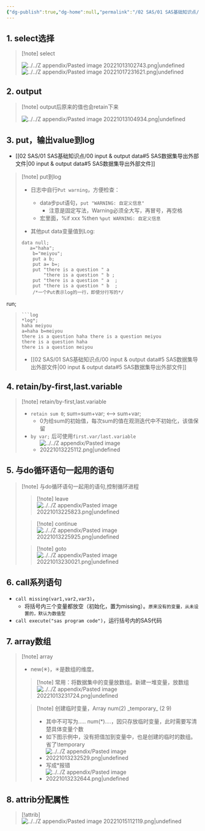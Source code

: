 ```yaml
---
{"dg-publish":true,"dg-home":null,"permalink":"/02 SAS/01 SAS基础知识点/03 sas statement/","dgPassFrontmatter":true}
---
```



## 1. select选择

>[!note] select
>
>![../../Z appendix/Pasted image 20221013102743.png|undefined](/img/user/Z%20appendix/Pasted%20image%2020221013102743.png)  ![../../Z appendix/Pasted image 20221017231621.png|undefined](/img/user/Z%20appendix/Pasted%20image%2020221017231621.png)

## 2. output

> [!note] output后原来的值也会retain下来
> 
> ![../../Z appendix/Pasted image 20221013104934.png|undefined](/img/user/Z%20appendix/Pasted%20image%2020221013104934.png)

## 3. put，输出value到log

- [[02 SAS/01 SAS基础知识点/00 input & output data#5 SAS数据集导出外部文件\|00 input & output data#5 SAS数据集导出外部文件]]

> [!note]  put到log
> - 日志中自行`Put warning`，方便检查：
> 	- data步put语句，`put "WARNING: 自定义信息"`
> 		- 注意是固定写法，Warning必须全大写，再冒号，再空格
> 	- 宏里面，%if xxx %then `%put WARNING: 自定义信息`
> 
> - 其他put data变量值到Log:
> ```sas
> data null; 
>    a="haha"; 
>     b="meiyou";
>     put a b; 
>     put a= b=;
>     put "there is a question " a  
>         "there is a question " b ;
>     put "there is a question " a  ;
>     put "there is a question " b  ;
>     /*一个Put表示log的一行，即使分行写的*/
run;
> ```
> ```log
> *log*;
> haha meiyou
> a=haha b=meiyou
> there is a question haha there is a question meiyou
> there is a question haha
> there is a question meiyou
> ```
> - [[02 SAS/01 SAS基础知识点/00 input & output data#5 SAS数据集导出外部文件\|00 input & output data#5 SAS数据集导出外部文件]]
> 

## 4. retain/by-first,last.variable

>[!note] retain/by-first,last.variable
> - `retain sum 0`; sum=sum+var; <--> sum+var;
> 	- 0为给sum的初始值，每次sum的值在观测迭代中不初始化，该值保留
> - `by var;` 后可使用`first.var/last.variable`
> 	- ![../../Z appendix/Pasted image 20221013225112.png|undefined](/img/user/Z%20appendix/Pasted%20image%2020221013225112.png)

## 5. 与do循环语句一起用的语句

> [!note] 与do循环语句一起用的语句,控制循环进程
>> [!note] leave
>> ![../../Z appendix/Pasted image 20221013225823.png|undefined](/img/user/Z%20appendix/Pasted%20image%2020221013225823.png)
> 
>> [!note] continue
>> ![../../Z appendix/Pasted image 20221013225925.png|undefined](/img/user/Z%20appendix/Pasted%20image%2020221013225925.png)
>
>> [!note] goto
>> ![../../Z appendix/Pasted image 20221013230021.png|undefined](/img/user/Z%20appendix/Pasted%20image%2020221013230021.png)
>

## 6. call系列语句

- `call missing(var1,var2,var3)`，
	- 将括号内三个变量都放空（初始化，置为missing）。`原来没有的变量，从未设置的，默认为数值型`
- `call execute("sas program code")`，运行括号内的SAS代码 

## 7. array数组

> [!note] array
> - new(✳)，✳是数组的维度。
>> [!note] 常用：将数据集中的变量放数组。新建一堆变量，放数组
>>  ![../../Z appendix/Pasted image 20221013231724.png|undefined](/img/user/Z%20appendix/Pasted%20image%2020221013231724.png)
> 
>> [!note] 创建临时变量，Array num(2) \_temporary_ \(2 9)
>> - 其中不可写为….. num(\*)….，因只存放临时变量，此时需要写清楚具体变量个数
>> - 如下图示例中，没有把值加到变量中，也是创建的临时的数组。省了\temporary
>> 	- ![../../Z appendix/Pasted image 20221013232529.png|undefined](/img/user/Z%20appendix/Pasted%20image%2020221013232529.png)
>> - 写成\*报错
>> 	- ![../../Z appendix/Pasted image 20221013232644.png|undefined](/img/user/Z%20appendix/Pasted%20image%2020221013232644.png)

## 8. attrib分配属性

> [!attrib]
> ![../../Z appendix/Pasted image 20221015112119.png|undefined](/img/user/Z%20appendix/Pasted%20image%2020221015112119.png)